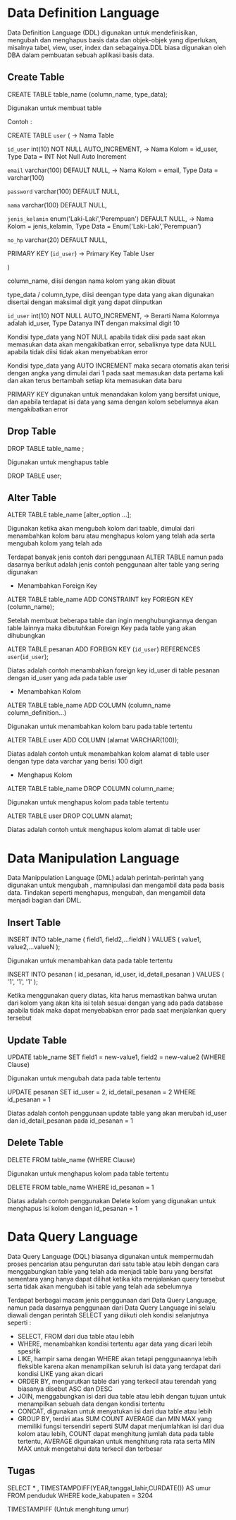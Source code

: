# Data Definition Language
Data Definition Language (DDL) digunakan untuk mendefinisikan, mengubah dan menghapus basis data dan objek-objek yang diperlukan, misalnya tabel, view, user, index dan sebagainya.DDL biasa digunakan oleh DBA dalam pembuatan sebuah aplikasi basis data.
## Create Table
CREATE TABLE table_name (column_name, type_data);

Digunakan untuk membuat table

Contoh :

CREATE TABLE `user` ( -> Nama Table

  `id_user` int(10) NOT NULL AUTO_INCREMENT, -> Nama Kolom = id_user, Type Data = INT Not Null Auto Increment
  
  `email` varchar(100) DEFAULT NULL, -> Nama Kolom = email, Type Data = varchar(100)
  
  `password` varchar(100) DEFAULT NULL,
  
  `nama` varchar(100) DEFAULT NULL,
  
  `jenis_kelamin` enum('Laki-Laki','Perempuan') DEFAULT NULL, -> Nama Kolom = jenis_kelamin, Type Data = Enum('Laki-Laki','Perempuan')
  
  `no_hp` varchar(20) DEFAULT NULL,
  
  PRIMARY KEY (`id_user`) -> Primary Key Table User
  
)

column_name, diisi dengan nama kolom yang akan dibuat

type_data / column_type, diisi deengan type data yang akan digunakan disertai dengan maksimal digit yang dapat diinputkan

 `id_user` int(10) NOT NULL AUTO_INCREMENT, -> Berarti Nama Kolomnya adalah id_user, Type Datanya INT dengan maksimal digit 10
 
 Kondisi type_data yang NOT NULL apabila tidak diisi pada saat akan memasukan data akan mengakibatkan error, sebaliknya type data NULL apabila tidak diisi tidak akan menyebabkan error
 
 Kondisi type_data yang AUTO INCREMENT maka secara otomatis akan terisi dengan angka yang dimulai dari 1 pada saat memasukan data pertama kali dan akan terus bertambah  setiap kita memasukan data baru
 
 PRIMARY KEY digunakan untuk menandakan kolom yang bersifat unique, dan apabila terdapat isi data yang sama dengan kolom sebelumnya akan mengakibatkan error
 
## Drop Table
DROP TABLE table_name ;

Digunakan untuk menghapus table

DROP TABLE user;

## Alter Table
ALTER TABLE table_name [alter_option ...];

Digunakan ketika akan mengubah kolom dari taable, dimulai dari menambahkan kolom baru atau menghapus kolom yang telah ada serta mengubah kolom yang telah ada

Terdapat banyak jenis contoh dari penggunaan ALTER TABLE namun pada dasarnya berikut adalah jenis contoh penggunaan alter table yang sering digunakan
- Menambahkan Foreign Key

ALTER TABLE table_name ADD CONSTRAINT key FORIEGN KEY (column_name);

Setelah membuat beberapa table dan ingin menghubungkannya dengan table lainnya maka dibutuhkan Foreign Key pada table yang akan dihubungkan

ALTER TABLE pesanan ADD FOREIGN KEY (`id_user`) REFERENCES `user`(`id_user`);

Diatas adalah contoh menambahkan foreign key id_user di table pesanan dengan id_user yang ada pada table user

- Menambahkan Kolom

ALTER TABLE table_name ADD COLUMN (column_name column_definition...)

Digunakan untuk menambahkan kolom baru pada table tertentu

ALTER TABLE user ADD COLUMN (alamat VARCHAR(100));

Diatas adalah contoh untuk menambahkan kolom alamat di table user dengan type data varchar yang berisi 100 digit

- Menghapus Kolom

ALTER TABLE table_name DROP COLUMN column_name;

Digunakan untuk menghapus kolom pada table tertentu

ALTER TABLE user DROP COLUMN alamat;

Diatas adalah contoh untuk menghapus kolom alamat di table user


# Data Manipulation Language
Data Manippulation Language (DML) adalah perintah-perintah yang digunakan untuk mengubah , mamnipulasi dan mengambil data pada basis data. Tindakan seperti menghapus, mengubah, dan mengambil data menjadi bagian dari DML. 
## Insert Table
INSERT INTO table_name ( field1, field2,...fieldN )
   VALUES
   ( value1, value2,...valueN );

Digunakan untuk menambahkan data pada table tertentu

INSERT INTO pesanan ( id_pesanan, id_user, id_detail_pesanan )
   VALUES
   ( '1', '1', '1' );

Ketika menggunakan query diatas, kita harus memastikan bahwa urutan dari kolom yang akan kita isi telah sesuai dengan yang ada pada database apabila tidak maka dapat menyebabkan error pada saat menjalankan query tersebut

## Update Table
UPDATE table_name SET field1 = new-value1, field2 = new-value2
(WHERE Clause)

Digunakan untuk mengubah data pada table tertentu

UPDATE pesanan SET id_user = 2, id_detail_pesanan = 2
WHERE id_pesanan = 1

Diatas adalah contoh penggunaan update table yang akan merubah id_user dan id_detail_pesanan pada id_pesanan = 1

## Delete Table
DELETE FROM table_name (WHERE Clause)

Digunakan untuk menghapus kolom pada table tertentu

DELETE FROM table_name WHERE id_pesanan = 1

Diatas adalah contoh penggunakan Delete kolom yang digunakan untuk menghapus isi kolom dengan id_pesanan = 1

# Data Query Language
Data Query Language (DQL) biasanya digunakan untuk mempermudah proses pencarian atau pengurutan dari satu table atau lebih dengan cara menggabungkan table yang telah ada menjadi table baru yang bersifat sementara yang hanya dapat dilihat ketika kita menjalankan query tersebut serta tidak akan mengubah isi table yang telah ada sebelumnya

Terdapat berbagai macam jenis penggunaan dari Data Query Language, namun pada dasarnya penggunaan dari Data Query Language ini selalu diawali dengan perintah SELECT yang diikuti oleh kondisi selanjutnya seperti :
- SELECT, FROM dari dua table atau lebih
- WHERE, menambahkan kondisi tertentu agar data yang dicari lebih spesifik
- LIKE, hampir sama dengan WHERE akan tetapi penggunaannya lebih fleksible karena akan menampilkan seluruh isi data yang terdapat dari kondisi LIKE yang akan dicari
- ORDER BY, mengurutkan table dari yang terkecil atau terendah yang biasanya disebut ASC dan DESC
- JOIN, menggabungkan isi dari dua table atau lebih dengan tujuan untuk menampilkan sebuah data dengan kondisi tertentu
- CONCAT, digunakan untuk menyatukan isi dari dua table atau lebih
- GROUP BY, terdiri atas SUM COUNT AVERAGE dan MIN MAX yang memiliki fungsi tersendiri seperti SUM dapat menjumlahkan isi dari dua kolom atau lebih, COUNT dapat menghitung jumlah data pada table tertentu, AVERAGE digunakan untuk menghitung rata rata serta MIN MAX untuk mengetahui data terkecil dan terbesar


## Tugas
SELECT * , TIMESTAMPDIFF(YEAR,tanggal_lahir,CURDATE()) AS umur 
FROM penduduk 
WHERE kode_kabupaten = 3204

TIMESTAMPIFF (Untuk menghitung umur)

